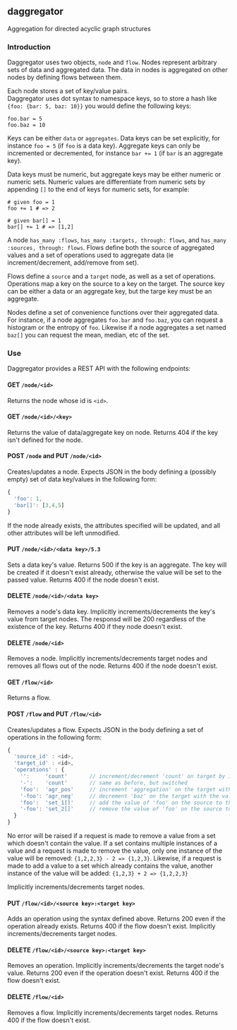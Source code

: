## daggregator

Aggregation for directed acyclic graph structures

### Introduction

Daggregator uses two objects, `node` and `flow`.  Nodes represent
arbitrary sets of data and aggregated data. The data in nodes is aggregated 
on other nodes by defining flows between them.

Each node stores a set of key/value pairs.  
Daggregator uses dot syntax to namespace keys, so to store a hash 
like `{foo: {bar: 5, baz: 10}}` you would define the following keys:

```
foo.bar = 5
foo.baz = 10
```

Keys can be either `data` or `aggregates`.  Data keys can be set explicitly,
for instance `foo = 5` (if `foo` is a data key).  Aggregate keys can only be
incremented or decremented, for instance `bar += 1` (if `bar` is an 
aggregate key).

Data keys must be numeric, but aggregate keys may be either
numeric or numeric sets. Numeric values are differentiate from 
numeric sets by appending `[]` to the end of keys for numeric sets, 
for example:

```
# given foo = 1
foo += 1 # => 2

# given bar[] = 1
bar[] += 1 # => [1,2]
```

A node `has_many :flows`, `has_many :targets, through: flows`, and
`has_many :sources, through: flows`.
Flows define both the source of aggregated values and a set of operations
used to aggregate data (ie increment/decrement, add/remove from set).

Flows define a `source` and a `target` node, as well as a set of operations.  
Operations map a key on the source to a key on the target.
The source key can be either a data or an aggregate key, but
the targe key must be an aggregate.

Nodes define a set of convenience functions over their aggregated data.
For instance, if a node aggregates `foo.bar` and `foo.baz`, you can 
request a histogram or the entropy of `foo`. Likewise if a node
aggregates a set named `baz[]` you can request the mean, median,
etc of the set.


### Use

Daggregator provides a REST API with the following endpoints:

#### GET `/node/<id>`

Returns the node whose id is `<id>`.

#### GET `/node/<id>/<key>`

Returns the value of data/aggregate key on node. Returns 404 if the
key isn't defined for the node.

#### POST `/node` and PUT `/node/<id>`

Creates/updates a node.  Expects JSON in the body defining a (possibly empty) 
set of data key/values in the following form:

``` javascript
{
  'foo': 1,
  'bar[]': [3,4,5]
}
```

If the node already exists, the attributes specified will be updated, and all
other attributes will be left unmodified. 

#### PUT `/node/<id>/<data key>/5.3` 

Sets a data key's value.  Returns 500 if the key is an aggregate.  The key will
be created if it doesn't exist already, otherwise the value will be set to the
passed value. Returns 400 if the node doesn't exist.

#### DELETE `/node/<id>/<data key>`

Removes a node's data key.  Implicitly increments/decrements the key's value 
from target nodes.  The responsd will be 200 regardless of the existence of
the key.  Returns 400 if they node doesn't exist.

#### DELETE `/node/<id>`

Removes a node.  Implicitly increments/decrements target nodes and removes all 
flows out of the node. Returns 400 if the node doesn't exist.

#### GET `/flow/<id>` 

Returns a flow.

#### POST `/flow` and PUT `/flow/<id>` 

Creates/updates a flow.  Expects JSON in the body defining a set of operations
in the following form:

``` javascript
{
  'source_id' : <id>,
  'target_id' : <id>,
  'operations' : {
    '':     'count'       // increment/decrement 'count' on target by 1 when source is created/deleted
    '-':    'count'       // same as before, but switched
    'foo':  'agr_pos'     // increment 'aggregation' on the target with the value of 'foo' on the source
    '-foo': 'agr_neg'     // decrement 'baz' on the target with the value of 'foo'
    'foo':  'set_1[]'     // add the value of 'foo' on the source to the set 'set_1[]' on the target
    '-foo': 'set_2[]'     // remove the value of 'foo' on the source to the set 'set_2[]' on the target
  }
}
```

No error will be raised if a request is made to remove a value from a set which doesn't contain the
value.  If a set contains multiple instances of a value and a request is made to remove 
the value, only one instance of the value will be removed: `{1,2,2,3} - 2 => {1,2,3}`.
Likewise, if a request is made to add a value to a set which already contains the value, another
instance of the value will be added: `{1,2,3} + 2 => {1,2,2,3}`

Implicitly increments/decrements target nodes.

#### PUT `/flow/<id>/<source key>:<target key>`

Adds an operation using the syntax defined above.  Returns 200 even if the operation already
exists. Returns 400 if the flow doesn't exist. Implicitly increments/decrements target nodes.

#### DELETE `/flow/<id>/<source key>:<target key>`

Removes an operation. Implicitly increments/decrements the target node's value.
Returns 200 even if the operation doesn't exist. Returns 400 if the flow doesn't exist.

#### DELETE `/flow/<id>`

Removes a flow.  Implicitly increments/decrements target nodes.
Returns 400 if the flow doesn't exist.


